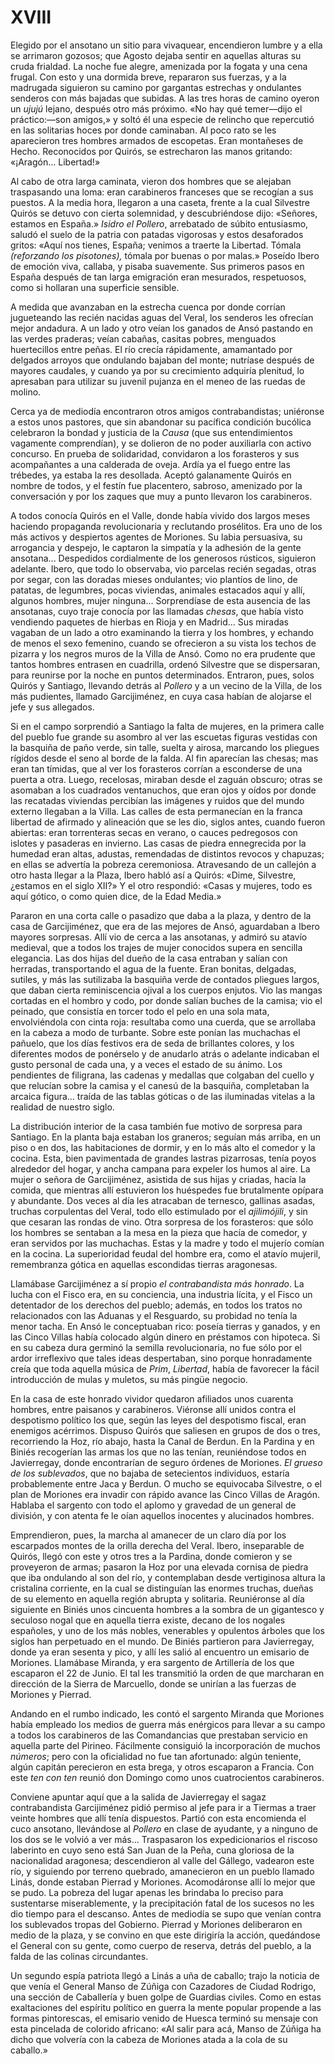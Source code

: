 # XVIII

Elegido por el ansotano un sitio para vivaquear, encendieron lumbre y a ella se
arrimaron gozosos; que Agosto dejaba sentir en aquellas alturas su cruda
frialdad. La noche fue alegre, amenizada por la fogata y una cena frugal. Con
esto y una dormida breve, repararon sus fuerzas, y a la madrugada siguieron su
camino por gargantas estrechas y ondulantes senderos con más bajadas que
subidas. A las tres horas de camino oyeron un *ujujú* lejano, después otro más
próximo. «No hay qué temer—dijo el práctico:—son amigos,» y soltó él una
especie de relincho que repercutió en las solitarias hoces por donde caminaban.
Al poco rato se les aparecieron tres hombres armados de escopetas. Eran
montañeses de Hecho. Reconocidos por Quirós, se estrecharon las manos gritando:
«¡Aragón... Libertad!»

Al cabo de otra larga caminata, vieron dos hombres que se alejaban traspasando
una loma: eran carabineros franceses que se recogían a sus puestos. A la media
hora, llegaron a una caseta, frente a la cual Silvestre Quirós se detuvo con
cierta solemnidad, y descubriéndose dijo: «Señores, estamos en España.» *Isidro
el Pollero*, arrebatado de súbito entusiasmo, saludó el suelo de la patria con
patadas vigorosas y estos desaforados gritos: «Aquí nos tienes, España; venimos
a traerte la Libertad. Tómala *(reforzando los pisotones),* tómala por buenas
o por malas.» Poseído Ibero de emoción viva, callaba, y pisaba suavemente. Sus
primeros pasos en España después de tan larga emigración eran mesurados,
respetuosos, como si hollaran una superficie sensible.

A medida que avanzaban en la estrecha cuenca por donde corrían jugueteando las
recién nacidas aguas del Veral, los senderos les ofrecían mejor andadura. A un
lado y otro veían los ganados de Ansó pastando en las verdes praderas; veían
cabañas, casitas pobres, menguados huertecillos entre peñas. El río crecía
rápidamente, amamantado por delgados arroyos que ondulando bajaban del monte;
nutríase después de mayores caudales, y cuando ya por su crecimiento adquiría
plenitud, lo apresaban para utilizar su juvenil pujanza en el meneo de las
ruedas de molino.

Cerca ya de mediodía encontraron otros amigos contrabandistas; uniéronse
a estos unos pastores, que sin abandonar su pacífica condición bucólica
celebraron la bondad y justicia de la *Causa* (que sus entendimientos vagamente
comprendían), y se dolieron de no poder auxiliarla con activo concurso. En
prueba de solidaridad, convidaron a los forasteros y sus acompañantes a una
calderada de oveja. Ardía ya el fuego entre las trébedes, ya estaba la res
desollada. Aceptó galanamente Quirós en nombre de todos, y el festín fue
placentero, sabroso, amenizado por la conversación y por los zaques que muy
a punto llevaron los carabineros.

A todos conocía Quirós en el Valle, donde había vivido dos largos meses
haciendo propaganda revolucionaria y reclutando prosélitos. Era uno de los más
activos y despiertos agentes de Moriones. Su labia persuasiva, su arrogancia
y despejo, le captaron la simpatía y la adhesión de la gente ansotana...
Despedidos cordialmente de los generosos rústicos, siguieron adelante. Ibero,
que todo lo observaba, vio parcelas recién segadas, otras por segar, con las
doradas mieses ondulantes; vio plantíos de lino, de patatas, de legumbres,
pocas viviendas, animales estacados aquí y allí, algunos hombres, mujer
ninguna... Sorprendíase de esta ausencia de las ansotanas, cuyo traje conocía
por las llamadas *chesas*, que había visto vendiendo paquetes de hierbas en
Rioja y en Madrid... Sus miradas vagaban de un lado a otro examinando la tierra
y los hombres, y echando de menos el sexo femenino, cuando se ofrecieron a su
vista los techos de pizarra y los negros muros de la Villa de Ansó. Como no era
prudente que tantos hombres entrasen en cuadrilla, ordenó Silvestre que se
dispersaran, para reunirse por la noche en puntos determinados. Entraron, pues,
solos Quirós y Santiago, llevando detrás al *Pollero* y a un vecino de la
Villa, de los más pudientes, llamado Garcijiménez, en cuya casa habían de
alojarse el jefe y sus allegados.

Si en el campo sorprendió a Santiago la falta de mujeres, en la primera calle
del pueblo fue grande su asombro al ver las escuetas figuras vestidas con la
basquiña de paño verde, sin talle, suelta y airosa, marcando los pliegues
rígidos desde el seno al borde de la falda. Al fin aparecían las chesas; mas
eran tan tímidas, que al ver los forasteros corrían a esconderse de una puerta
a otra. Luego, recelosas, miraban desde el zaguán obscuro; otras se asomaban
a los cuadrados ventanuchos, que eran ojos y oídos por donde las recatadas
viviendas percibían las imágenes y ruidos que del mundo externo llegaban a la
Villa. Las calles de esta permanecían en la franca libertad de afirmado
y alineación que se les dio, siglos antes, cuando fueron abiertas: eran
torrenteras secas en verano, o cauces pedregosos con islotes y pasaderas en
invierno. Las casas de piedra ennegrecida por la humedad eran altas, adustas,
remendadas de distintos revocos y chapuzas; en ellas se advertía la pobreza
ceremoniosa.  Atravesando de un callejón a otro hasta llegar a la Plaza, Ibero
habló así a Quirós: «Dime, Silvestre, ¿estamos en el siglo XII?» Y el otro
respondió: «Casas y mujeres, todo es aquí gótico, o como quien dice, de la Edad
Media.»

Pararon en una corta calle o pasadizo que daba a la plaza, y dentro de la casa
de Garcijiménez, que era de las mejores de Ansó, aguardaban a Ibero mayores
sorpresas. Allí vio de cerca a las ansotanas, y admiró su atavío medieval, que
a todos los trajes de mujer conocidos supera en sencilla elegancia. Las dos
hijas del dueño de la casa entraban y salían con herradas, transportando el
agua de la fuente. Eran bonitas, delgadas, sutiles, y más las sutilizaba la
basquiña verde de contados pliegues largos, que daban cierta reminiscencia
ojival a los cuerpos enjutos. Vio las mangas cortadas en el hombro y codo, por
donde salían buches de la camisa; vio el peinado, que consistía en torcer todo
el pelo en una sola mata, envolviéndola con cinta roja: resultaba como una
cuerda, que se arrollaba en la cabeza a modo de turbante. Sobre este ponían las
muchachas el pañuelo, que los días festivos era de seda de brillantes colores,
y los diferentes modos de ponérselo y de anudarlo atrás o adelante indicaban el
gusto personal de cada una, y a veces el estado de su ánimo. Los pendientes de
filigrana, las cadenas y medallas que colgaban del cuello y que relucían sobre
la camisa y el canesú de la basquiña, completaban la arcaica figura... traída
de las tablas góticas o de las iluminadas vitelas a la realidad de nuestro
siglo.

La distribución interior de la casa también fue motivo de sorpresa para
Santiago. En la planta baja estaban los graneros; seguían más arriba, en un
piso o en dos, las habitaciones de dormir, y en lo más alto el comedor y la
cocina. Esta, bien pavimentada de grandes lastras pizarrosas, tenía poyos
alrededor del hogar, y ancha campana para expeler los humos al aire. La mujer
o señora de Garcijiménez, asistida de sus hijas y criadas, hacía la comida, que
mientras allí estuvieron los huéspedes fue brutalmente opípara y abundante. Dos
veces al día les atracaban de ternesco, gallinas asadas, truchas corpulentas
del Veral, todo ello estimulado por el *ajilimójili*, y sin que cesaran las
rondas de vino. Otra sorpresa de los forasteros: que sólo los hombres se
sentaban a la mesa en la pieza que hacía de comedor, y eran servidos por las
muchachas. Estas y la madre y todo el mujerío comían en la cocina. La
superioridad feudal del hombre era, como el atavío mujeril, remembranza gótica
en aquellas escondidas tierras aragonesas.

Llamábase Garcijiménez a sí propio *el contrabandista más honrado*. La lucha
con el Fisco era, en su conciencia, una industria lícita, y el Fisco un
detentador de los derechos del pueblo; además, en todos los tratos no
relacionados con las Aduanas y el Resguardo, su probidad no tenía la menor
tacha. En Ansó le conceptuaban rico: poseía tierras y ganados, y en las Cinco
Villas había colocado algún dinero en préstamos con hipoteca. Si en su cabeza
dura germinó la semilla revolucionaria, no fue sólo por el ardor irreflexivo
que tales ideas despertaban, sino porque honradamente creía que toda aquella
música de *Prim*, *Libertad*, había de favorecer la fácil introducción de mulas
y muletos, su más pingüe negocio.

En la casa de este honrado vividor quedaron afiliados unos cuarenta hombres,
entre paisanos y carabineros. Viéronse allí unidos contra el despotismo
político los que, según las leyes del despotismo fiscal, eran enemigos
acérrimos. Dispuso Quirós que saliesen en grupos de dos o tres, recorriendo la
Hoz, río abajo, hasta la Canal de Berdun. En la Pardina y en Biniés recogerían
las armas los que no las tenían, reuniéndose todos en Javierregay, donde
encontrarían de seguro órdenes de Moriones. *El grueso de los sublevados*, que
no bajaba de setecientos individuos, estaría probablemente entre Jaca y Berdun.
O mucho se equivocaba Silvestre, o el plan de Moriones era invadir con rápido
avance las Cinco Villas de Aragón. Hablaba el sargento con todo el aplomo
y gravedad de un general de división, y con atenta fe le oían aquellos
inocentes y alucinados hombres.

Emprendieron, pues, la marcha al amanecer de un claro día por los escarpados
montes de la orilla derecha del Veral. Ibero, inseparable de Quirós, llegó con
este y otros tres a la Pardina, donde comieron y se proveyeron de armas;
pasaron la Hoz por una elevada cornisa de piedra que iba ondulando al son del
río, y contemplaban desde vertiginosa altura la cristalina corriente, en la
cual se distinguían las enormes truchas, dueñas de su elemento en aquella
región abrupta y solitaria. Reuniéronse al día siguiente en Biniés unos
cincuenta hombres a la sombra de un gigantesco y seculoso nogal que en aquella
tierra existe, decano de los nogales españoles, y uno de los más nobles,
venerables y opulentos árboles que los siglos han perpetuado en el mundo. De
Biniés partieron para Javierregay, donde ya eran sesenta y pico, y allí les
salió al encuentro un emisario de Moriones. Llamábase Miranda, y era sargento
de Artillería de los que escaparon el 22 de Junio. El tal les transmitió la
orden de que marcharan en dirección de la Sierra de Marcuello, donde se unirían
a las fuerzas de Moriones y Pierrad.

Andando en el rumbo indicado, les contó el sargento Miranda que Moriones había
empleado los medios de guerra más enérgicos para llevar a su campo a todos los
carabineros de las Comandancias que prestaban servicio en aquella parte del
Pirineo. Fácilmente consiguió la incorporación de muchos *números*; pero con la
oficialidad no fue tan afortunado: algún teniente, algún capitán perecieron en
esta brega, y otros escaparon a Francia. Con este *ten con ten* reunió don
Domingo como unos cuatrocientos carabineros.

Conviene apuntar aquí que a la salida de Javierregay el sagaz contrabandista
Garcijiménez pidió permiso al jefe para ir a Tiermas a traer veinte hombres que
allí tenía dispuestos. Partió con esta encomienda el cuco ansotano, llevándose
al *Pollero* en clase de ayudante, y a ninguno de los dos se le volvió a ver
más... Traspasaron los expedicionarios el riscoso laberinto en cuyo seno está
San Juan de la Peña, cuna gloriosa de la nacionalidad aragonesa; descendieron
al valle del Gállego, vadearon este río, y siguiendo por terreno quebrado,
amanecieron en un pueblo llamado Linás, donde estaban Pierrad y Moriones.
Acomodáronse allí lo mejor que se pudo. La pobreza del lugar apenas les
brindaba lo preciso para sustentarse miserablemente, y la precipitación fatal
de los sucesos no les dio tiempo para el descanso. Antes de mediodía se supo
que venían contra los sublevados tropas del Gobierno. Pierrad y Moriones
deliberaron en medio de la plaza, y se convino en que este dirigiría la acción,
quedándose el General con su gente, como cuerpo de reserva, detrás del pueblo,
a la falda de las colinas circundantes.

Un segundo espía patriota llegó a Linás a uña de caballo; trajo la noticia de
que venía el General Manso de Zúñiga con Cazadores de Ciudad Rodrigo, una
sección de Caballería y buen golpe de Guardias civiles. Como en estas
exaltaciones del espíritu político en guerra la mente popular propende a las
formas pintorescas, el emisario venido de Huesca terminó su mensaje con esta
pincelada de colorido africano: «Al salir para acá, Manso de Zúñiga ha dicho
que volvería con la cabeza de Moriones atada a la cola de su caballo.»
